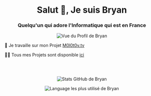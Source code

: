 <h1 align="center">Salut 👋, Je suis Bryan</h1>
<h3 align="center">Quelqu'un qui adore l'Informatique qui est en France</h3>

<p align="center"> <img src="https://komarev.com/ghpvc/?username=n0ub4x&style=flat&label=Vue+du+Profil" alt="Vue du Profil de Bryan" /> </p>

🔭 Je travaille sur mon Projet [M0l0t0v.tv](https://github.com/N0ub4x/M0l0t0v.tv)

👨‍💻 Tous mes Projets sont disponible [ici](https://github.com/N0ub4x?tab=repositories)

<br></br>
<p align="center"><img src="https://github-readme-stats.vercel.app/api?username=n0ub4x&show_icons=true&theme=transparent&locale=fr" alt="Stats GitHub de Bryan" /></p>

<p align="center"><img src="https://github-readme-stats.vercel.app/api/top-langs?username=n0ub4x&show_icons=true&locale=fr&layout=compact&theme=transparent" alt="Language les plus utilisé de Bryan" /></p>
